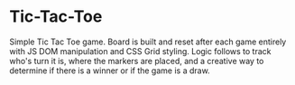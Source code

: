 # Tic-Tac-Toe
Simple Tic Tac Toe game. Board is built and reset after each game entirely with JS DOM manipulation and CSS Grid styling. Logic follows to track who's turn it is, where the markers are placed, and a creative way to determine if there is a winner or if the game is a draw. 
